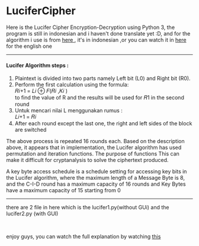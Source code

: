 # LuciferCipher

<p> Here is the Lucifer Cipher Encryption-Decryption using Python 3, the program is still in indonesian and i haven't done translate yet :D, and for the algorithm i use is from <a href = "https://www.researchgate.net/publication/338673259_PENINGKATAN_KEAMANAN_DATA_TEKS_TERENKRIPSI_ALGORITMA_LUCIFER_MENGGUNAKAN_STEGANOGRAFI_GIFSHUFFLE_PADA_CITRA"> here </a>, it's in indonesian ,or you can watch it in <a href = "http://www.quadibloc.com/crypto/co0401.htm"> here </a> for the english one  </p>
<hr>
<h4>Lucifer Algorithm steps :</h4>
<ol>
  <li> Plaintext is divided into two parts namely Left bit (L0) and Right bit (R0).</li>
  <li> Perform the first calculation using the formula: <br> 𝑅𝑖+1 = 𝐿𝑖 ⊕ 𝐹(𝑅𝑖
,𝐾𝑖
) <br> 
to find the value of R and the results will be used for 𝑅1 in the second round   </li>
  <li> Untuk mencari nilai L menggunakan rumus : <br> 𝐿𝑖+1 = 𝑅𝑖 </li>
  <li> 
After each round except the last one, the right and left sides of the block are switched</li></ol>

<p>The above process is repeated 16 rounds each. Based on the description above, it appears that in
implementation, the Lucifer algorithm has used permutation and iteration functions. The purpose of functions
This can make it difficult for cryptanalysis to solve the ciphertext produced. </p>
<p>A key byte access schedule is a schedule setting for accessing key bits in the Lucifer algorithm, where
the maximum length of a Message Byte is 8, and the C-I-D round has a maximum capacity of 16 rounds and Key
Bytes have a maximum capacity of 15 starting from 0 </p>
<hr>

<p> there are 2 file in here which is the lucifer1.py(without GUi) and the lucifer2.py (with GUI) </p>
<br>
<p> enjoy guys, you can watch the full explanation by watching <a href= "https://youtu.be/CG57-dA3b0U" > this </a>
